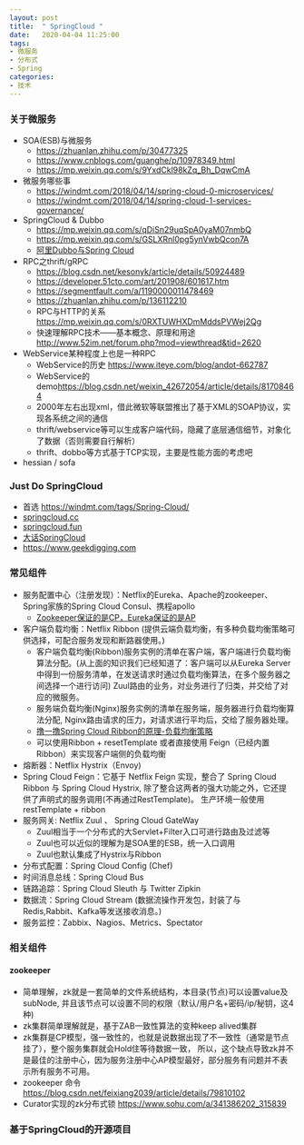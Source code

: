 ```yaml
---
layout: post
title:  " SpringCloud "
date:   2020-04-04 11:25:00
tags:
- 微服务
- 分布式
- Spring
categories:
- 技术
---
```

### 关于微服务
- SOA(ESB)与微服务
    - <https://zhuanlan.zhihu.com/p/30477325>
    - <https://www.cnblogs.com/guanghe/p/10978349.html>
    - <https://mp.weixin.qq.com/s/9YxdCkl98kZq_Bh_DqwCmA>
- 微服务哪些事
    - <https://windmt.com/2018/04/14/spring-cloud-0-microservices/>
    - <https://windmt.com/2018/04/14/spring-cloud-1-services-governance/>
- SpringCloud & Dubbo
    - <https://mp.weixin.qq.com/s/qDiSn29uqSpA0yaM07nmbQ>
    - <https://mp.weixin.qq.com/s/GSLXRnl0pg5ynVwbQcon7A>
    - [阿里Dubbo与Spring Cloud][dubbo-update-again]
- RPC之thrift/gRPC
    - <https://blog.csdn.net/kesonyk/article/details/50924489>
    - <https://developer.51cto.com/art/201908/601617.htm>
    - <https://segmentfault.com/a/1190000011478469>
    - <https://zhuanlan.zhihu.com/p/136112210>
    - RPC与HTTP的关系 <https://mp.weixin.qq.com/s/0RXTUWHXDmMddsPVWej2Qg>
    - 快速理解RPC技术——基本概念、原理和用途 <http://www.52im.net/forum.php?mod=viewthread&tid=2620>
- WebService某种程度上也是一种RPC
    - WebService的历史 <https://www.iteye.com/blog/andot-662787>
    - WebService的demo<https://blog.csdn.net/weixin_42672054/article/details/81708464>
    - 2000年左右出现xml，借此微软等联盟推出了基于XML的SOAP协议，实现各系统之间的通信
    - thrift/webservice等可以生成客户端代码，隐藏了底层通信细节，对象化了数据（否则需要自行解析）
    - thrift、dobbo等方式基于TCP实现，主要是性能方面的考虑吧
- hessian / sofa
    
### Just Do SpringCloud
- 首选 <https://windmt.com/tags/Spring-Cloud/>
- [springcloud.cc][springcloud.cc]
- [springcloud.fun][springcloud.fun]
- [大话SpringCloud][763040709]
- <https://www.geekdigging.com>

### 常见组件
- 服务配置中心（注册发现）：Netflix的Eureka、Apache的zookeeper、Spring家族的Spring Cloud Consul、携程apollo
    - [Zookeeper保证的是CP，Eureka保证的是AP][5c5753d2aeb0]  
- 客户端负载均衡：Netflix Ribbon (提供云端负载均衡，有多种负载均衡策略可供选择，可配合服务发现和断路器使用。)
    - 客户端负载均衡(Ribbon)服务实例的清单在客户端，客户端进行负载均衡算法分配。(从上面的知识我们已经知道了：客户端可以从Eureka Server中得到一份服务清单，在发送请求时通过负载均衡算法，在多个服务器之间选择一个进行访问)
      Zuul路由的业务，对业务进行了归类，并交给了对应的微服务。
    - 服务端负载均衡(Nginx)服务实例的清单在服务端，服务器进行负载均衡算法分配,
      Nginx路由请求的压力，对请求进行平均后，交给了服务器处理。
    - [撸一撸Spring Cloud Ribbon的原理-负载均衡策略][8477781]
    - 可以使用Ribbon + resetTemplate 或者直接使用 Feign（已经内置Ribbon）来实现客户端侧的负载均衡
- 熔断器：Netflix Hystrix（Envoy)
- Spring Cloud Feign：它基于 Netflix Feign 实现，整合了 Spring Cloud Ribbon 与 Spring Cloud Hystrix, 除了整合这两者的强大功能之外，它还提 供了声明式的服务调用(不再通过RestTemplate)。
    生产环境一般使用restTemplate + ribbon
- 服务网关: Netflix Zuul  、 Spring Cloud GateWay
    - Zuul相当于一个分布式的大Servlet+Filter入口可进行路由及过滤等
    - Zuul也可以近似的理解为是SOA里的ESB，统一入口调用
    - Zuul也默认集成了Hystrix与Ribbon
- 分布式配置：Spring Cloud Config (Chef)
- 时间消息总线：Spring Cloud Bus
- 链路追踪：Spring Cloud Sleuth 与 Twitter Zipkin
- 数据流：Spring Cloud Stream (数据流操作开发包，封装了与Redis,Rabbit、Kafka等发送接收消息。)
- 服务监控：Zabbix、Nagios、Metrics、Spectator

### 相关组件
#### zookeeper
- 简单理解，zk就是一套简单的文件系统结构，本目录(节点)可以设置value及subNode,
  并且该节点可以设置不同的权限（默认/用户名+密码/ip/秘钥，这4种)
- zk集群简单理解就是，基于ZAB一致性算法的变种keep alived集群
- zk集群是CP模型，强一致性的，也就是说数据出现了不一致性（通常是节点挂了），整个服务集群就会Hold住等待数据一致，
  所以，这个缺点导致zk并不是最佳的注册中心，因为服务注册中心AP模型最好，部分服务有问题并不表示所有服务不可用。
- zookeeper 命令 <https://blog.csdn.net/feixiang2039/article/details/79810102>
- Curator实现的zk分布式锁 <https://www.sohu.com/a/341386202_315839>

### 基于SpringCloud的开源项目

[5c5753d2aeb0]: https://www.jianshu.com/p/5c5753d2aeb0
[springcloud.cc]: https://www.springcloud.cc/
[springcloud.fun]: http://springcloud.fun
[763040709]: https://www.zhihu.com/question/283286745/answer/763040709
[dubbo-update-again]: http://www.ityouknow.com/springcloud/2017/11/20/dubbo-update-again.html
[8477781]: https://www.cnblogs.com/kongxianghai/p/8477781.html


